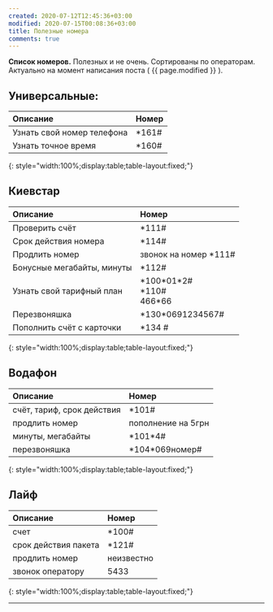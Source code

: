 ```yaml
---
created: 2020-07-12T12:45:36+03:00
modified: 2020-07-15T00:08:36+03:00
title: Полезные номера
comments: true
---
```


**Список номеров.** Полезных и не очень. Сортированы по операторам. Актуально на момент написания поста ( {{ page.modified }} ).

## Универсальные:    
Описание | Номер
:-|:-
Узнать свой номер телефона | \*161#
Узнать точное время | \*160#  
{: style="width:100%;display:table;table-layout:fixed;"}

## Киевстар  
Описание | Номер
:-|:-
Проверить счёт | \*111#
Срок действия номера | \*114#
Продлить номер | звонок на номер \*111#
Бонусные мегабайты, минуты | \*112#
Узнать свой тарифный план | \*100\*01\*2# <br> \*110# <br> 466\*66
Перезвоняшка | \*130\*0691234567#
Пополнить счёт с карточки | \*134 #  
{: style="width:100%;display:table;table-layout:fixed;"}

## Водафон  
Описание | Номер
:-|:-
счёт, тариф, срок действия | \*101#
продлить номер | пополнение на 5грн
минуты, мегабайты | \*101\*4#
перезвоняшка | \*104\*069номер#  
{: style="width:100%;display:table;table-layout:fixed;"}

## Лайф  
Описание | Номер
:-|:-
счет | \*100#
срок действия пакета | \*121#
продлить номер | неизвестно
звонок оператору | 5433  
{: style="width:100%;display:table;table-layout:fixed;"}

***





